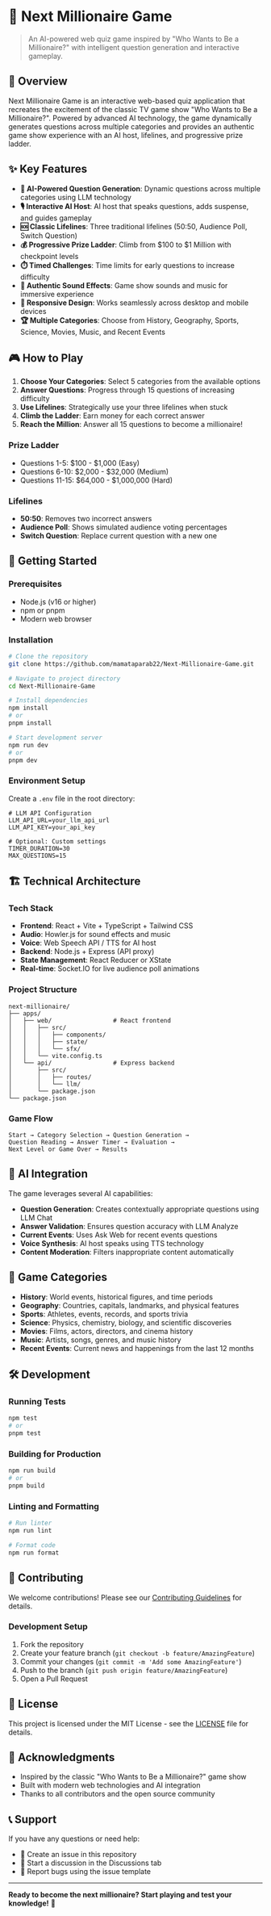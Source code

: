 # 🎯 Next Millionaire Game

> An AI-powered web quiz game inspired by "Who Wants to Be a Millionaire?" with intelligent question generation and interactive gameplay.

## 🌟 Overview

Next Millionaire Game is an interactive web-based quiz application that recreates the excitement of the classic TV game show "Who Wants to Be a Millionaire?". Powered by advanced AI technology, the game dynamically generates questions across multiple categories and provides an authentic game show experience with an AI host, lifelines, and progressive prize ladder.

## ✨ Key Features

- **🤖 AI-Powered Question Generation**: Dynamic questions across multiple categories using LLM technology
- **🎙️ Interactive AI Host**: AI host that speaks questions, adds suspense, and guides gameplay
- **🆘 Classic Lifelines**: Three traditional lifelines (50:50, Audience Poll, Switch Question)
- **💰 Progressive Prize Ladder**: Climb from $100 to $1 Million with checkpoint levels
- **⏱️ Timed Challenges**: Time limits for early questions to increase difficulty
- **🎵 Authentic Sound Effects**: Game show sounds and music for immersive experience
- **📱 Responsive Design**: Works seamlessly across desktop and mobile devices
- **🏆 Multiple Categories**: Choose from History, Geography, Sports, Science, Movies, Music, and Recent Events

## 🎮 How to Play

1. **Choose Your Categories**: Select 5 categories from the available options
2. **Answer Questions**: Progress through 15 questions of increasing difficulty
3. **Use Lifelines**: Strategically use your three lifelines when stuck
4. **Climb the Ladder**: Earn money for each correct answer
5. **Reach the Million**: Answer all 15 questions to become a millionaire!

### Prize Ladder
- Questions 1-5: $100 - $1,000 (Easy)
- Questions 6-10: $2,000 - $32,000 (Medium) 
- Questions 11-15: $64,000 - $1,000,000 (Hard)

### Lifelines
- **50:50**: Removes two incorrect answers
- **Audience Poll**: Shows simulated audience voting percentages
- **Switch Question**: Replace current question with a new one

## 🚀 Getting Started

### Prerequisites
- Node.js (v16 or higher)
- npm or pnpm
- Modern web browser

### Installation

```bash
# Clone the repository
git clone https://github.com/mamataparab22/Next-Millionaire-Game.git

# Navigate to project directory
cd Next-Millionaire-Game

# Install dependencies
npm install
# or
pnpm install

# Start development server
npm run dev
# or
pnpm dev
```

### Environment Setup

Create a `.env` file in the root directory:

```env
# LLM API Configuration
LLM_API_URL=your_llm_api_url
LLM_API_KEY=your_api_key

# Optional: Custom settings
TIMER_DURATION=30
MAX_QUESTIONS=15
```

## 🏗️ Technical Architecture

### Tech Stack
- **Frontend**: React + Vite + TypeScript + Tailwind CSS
- **Audio**: Howler.js for sound effects and music
- **Voice**: Web Speech API / TTS for AI host
- **Backend**: Node.js + Express (API proxy)
- **State Management**: React Reducer or XState
- **Real-time**: Socket.IO for live audience poll animations

### Project Structure
```
next-millionaire/
├── apps/
│   ├── web/                 # React frontend
│   │   ├── src/
│   │   │   ├── components/
│   │   │   ├── state/
│   │   │   └── sfx/
│   │   └── vite.config.ts
│   └── api/                 # Express backend
│       ├── src/
│       │   ├── routes/
│       │   └── llm/
│       └── package.json
└── package.json
```

### Game Flow
```
Start → Category Selection → Question Generation → 
Question Reading → Answer Timer → Evaluation → 
Next Level or Game Over → Results
```

## 🧠 AI Integration

The game leverages several AI capabilities:

- **Question Generation**: Creates contextually appropriate questions using LLM Chat
- **Answer Validation**: Ensures question accuracy with LLM Analyze
- **Current Events**: Uses Ask Web for recent events questions
- **Voice Synthesis**: AI host speaks using TTS technology
- **Content Moderation**: Filters inappropriate content automatically

## 🎯 Game Categories

- **History**: World events, historical figures, and time periods
- **Geography**: Countries, capitals, landmarks, and physical features  
- **Sports**: Athletes, events, records, and sports trivia
- **Science**: Physics, chemistry, biology, and scientific discoveries
- **Movies**: Films, actors, directors, and cinema history
- **Music**: Artists, songs, genres, and music history
- **Recent Events**: Current news and happenings from the last 12 months

## 🛠️ Development

### Running Tests
```bash
npm test
# or
pnpm test
```

### Building for Production
```bash
npm run build
# or
pnpm build
```

### Linting and Formatting
```bash
# Run linter
npm run lint

# Format code
npm run format
```

## 🤝 Contributing

We welcome contributions! Please see our [Contributing Guidelines](CONTRIBUTING.md) for details.

### Development Setup
1. Fork the repository
2. Create your feature branch (`git checkout -b feature/AmazingFeature`)
3. Commit your changes (`git commit -m 'Add some AmazingFeature'`)
4. Push to the branch (`git push origin feature/AmazingFeature`)
5. Open a Pull Request

## 📄 License

This project is licensed under the MIT License - see the [LICENSE](LICENSE) file for details.

## 🙏 Acknowledgments

- Inspired by the classic "Who Wants to Be a Millionaire?" game show
- Built with modern web technologies and AI integration
- Thanks to all contributors and the open source community

## 📞 Support

If you have any questions or need help:

- 📧 Create an issue in this repository
- 💬 Start a discussion in the Discussions tab
- 🐛 Report bugs using the issue template

---

**Ready to become the next millionaire? Start playing and test your knowledge!** 🎉
